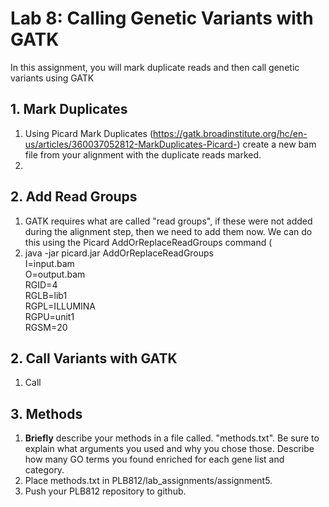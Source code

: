 # Lab 8: Calling Genetic Variants with GATK

In this assignment, you will mark duplicate reads and then call genetic variants using GATK

## 1. Mark Duplicates

1. Using Picard Mark Duplicates (https://gatk.broadinstitute.org/hc/en-us/articles/360037052812-MarkDuplicates-Picard-) create a new bam file from your alignment with the duplicate reads marked.  
2. 

## 2. Add Read Groups  

1. GATK requires what are called "read groups", if these were not added during the alignment step, then we need to add them now. We can do this using the Picard AddOrReplaceReadGroups command (
2.  java -jar picard.jar AddOrReplaceReadGroups \
       I=input.bam \
       O=output.bam \
       RGID=4 \
       RGLB=lib1 \
       RGPL=ILLUMINA \
       RGPU=unit1 \
       RGSM=20

## 2. Call Variants with GATK

1. Call 

## 3. Methods  

1. __Briefly__ describe your methods in a file called. "methods.txt". Be sure to explain what arguments you used and why you chose those. Describe how many GO terms you found enriched for each gene list and category.  
2. Place methods.txt in PLB812/lab_assignments/assignment5.  
3. Push your PLB812 repository to github.  
